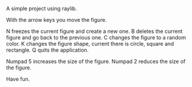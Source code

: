 A simple project using raylib. 

With the arrow keys you move the figure.

N freezes the current figure and create a new one.
B deletes the current figure and go back to the previous one.
C changes the figure to a random color.
K changes the figure shape, current there is circle, square and rectangle.
Q quits the application.

Numpad 5 increases the size of the figure.
Numpad 2 reduces the size of the figure.

Have fun.
